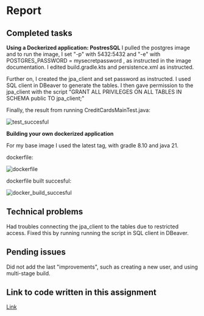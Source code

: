 
# Report 

## Completed tasks

**Using a Dockerized application: PostresSQL**
I pulled the postgres image and to run the image, I set "-p" with 5432:5432 and "-e" with POSTGRES_PASSWORD = mysecretpassword , as instructed in the image documentation. I edited build.gradle.kts and persistence.xml as instructed.

Further on, I created the jpa_client and set password as instructed. I used SQL client in DBeaver to generate the tables. I then gave permission to the jpa_client with the script "GRANT ALL PRIVILEGES ON ALL TABLES IN SCHEMA public TO jpa_client;"

Finally, the result from running CreditCardsMainTest.java:

![test_succesful](https://github.com/user-attachments/assets/a70a76d8-5bbf-418f-ba2f-dc7b73941a4f)

**Building your own dockerized application**

For my base image I used the latest tag, with gradle 8.10 and java 21.

dockerfile:

![dockerfile](https://github.com/user-attachments/assets/6c49f602-e706-4c08-8390-b7ff19b27ea6)


dockerfile built succesful:

![docker_build_succesful](https://github.com/user-attachments/assets/93f0d8c2-4fb3-4eac-898c-af7836d74389)




## Technical problems
Had troubles connecting the jpa_client to the tables due to restricted access. Fixed this by running
running the script in SQL client in DBeaver.

## Pending issues
Did not add the last "improvements", such as creating a new user, and using multi-stage build.
## Link to code written in this assignment
[Link](https://github.com/Thorbjorn2021/poll-app-backend/tree/main/src/main/java/com/github/thorbjorn2021/pollapp)
